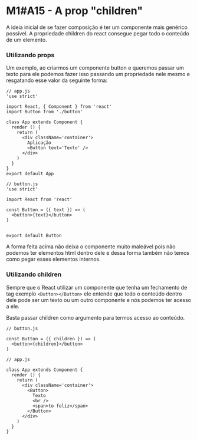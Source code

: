 # M1#A15 - A prop "children"

A ideia inicial de se fazer composição é ter um componente mais genérico possível. 
A propriedade children do react consegue pegar todo o conteúdo de um elemento.


### Utilizando props

Um exemplo, ao criarmos um componente button e queremos passar um texto para ele podemos fazer isso passando um propriedade nele mesmo e resgatando esse valor da seguinte forma:

```
// app.js
'use strict'

import React, { Component } from 'react'
import Button from './button'

class App extends Component {
  render () {
    return (
      <div className='container'>
        Aplicação
        <Button text='Texto' />
      </div>
    )
  }
}
export default App

```

```
// button.js
'use strict'

import React from 'react'

const Button = ({ text }) => (
  <button>{text}</button>
)


export default Button

```

A forma feita acima não deixa o componente muito maleável pois não podemos ter  elementos html dentro dele e dessa forma também não temos como pegar esses elementos internos.

### Utilizando children
Sempre que o React utilizar um componente que tenha um fechamento de tag exemplo `<Button></Button>` ele entende que todo o conteúdo dentro dele pode ser um texto ou um outro componente e nós podemos ter acesso a ele.

Basta passar children como argumento para termos acesso ao conteúdo.
```
// button.js

const Button = ({ children }) => (
  <button>{children}</button>
)
```


```
// app.js

class App extends Component {
  render () {
    return (
      <div className='container'>
        <Button>
          Texto
          <br />
          <span>to feliz</span>
        </Button>
      </div>
    )
  }
}
```